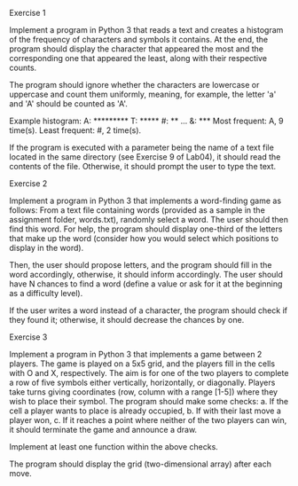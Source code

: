 Exercise 1

Implement a program in Python 3 that reads a text and creates a histogram of the frequency of characters and symbols it contains. At the end, the program should display the character that appeared the most and the corresponding one that appeared the least, along with their respective counts.

The program should ignore whether the characters are lowercase or uppercase and count them uniformly, meaning, for example, the letter 'a' and 'A' should be counted as 'A'.

Example histogram:
A: *********
T: *****
#: **
...
&: ***
Most frequent: A, 9 time(s).
Least frequent: #, 2 time(s).

If the program is executed with a parameter being the name of a text file located in the same directory (see Exercise 9 of Lab04), it should read the contents of the file. Otherwise, it should prompt the user to type the text.

Exercise 2

Implement a program in Python 3 that implements a word-finding game as follows:
From a text file containing words (provided as a sample in the assignment folder, words.txt), randomly select a word. The user should then find this word. For help, the program should display one-third of the letters that make up the word (consider how you would select which positions to display in the word).

Then, the user should propose letters, and the program should fill in the word accordingly, otherwise, it should inform accordingly. The user should have N chances to find a word (define a value or ask for it at the beginning as a difficulty level).

If the user writes a word instead of a character, the program should check if they found it; otherwise, it should decrease the chances by one.

Exercise 3

Implement a program in Python 3 that implements a game between 2 players. The game is played on a 5x5 grid, and the players fill in the cells with O and X, respectively. The aim is for one of the two players to complete a row of five symbols either vertically, horizontally, or diagonally. Players take turns giving coordinates (row, column with a range [1-5]) where they wish to place their symbol. The program should make some checks:
a. If the cell a player wants to place is already occupied,
b. If with their last move a player won,
c. If it reaches a point where neither of the two players can win, it should terminate the game and announce a draw.

Implement at least one function within the above checks.

The program should display the grid (two-dimensional array) after each move.





